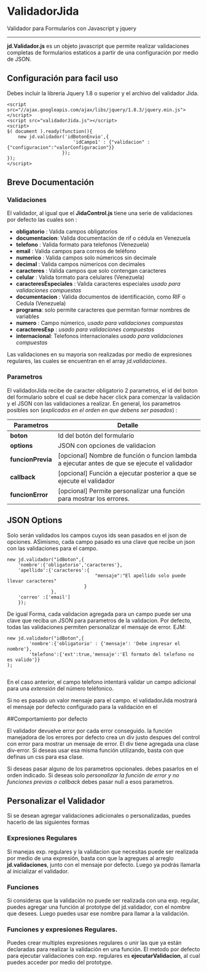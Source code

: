 ValidadorJida
=============
Validador para Formularios con Javascript y jquery 
____

**jd.Validador.js** es un objeto javascript que permite realizar validaciones completas
de formularios estaticos a partir de una configuración por medio de JSON.


## Configuración para facil uso

Debes incluir la libreria Jquery 1.8 o superior y el archivo del validador Jida.  
```
<script src="//ajax.googleapis.com/ajax/libs/jquery/1.8.3/jquery.min.js"></script>
<script src="validadorJida.js"></script>
<script>
$( document ).ready(function(){
 	new jd.validador('idBotonEnvio',{
 						'idCampo1' : {"validacion" : {"configuracion":"valorConfiguracion"}}
 					});
});
</script>
```


## Breve Documentación 


### Validaciones 
El validador, al igual que el **JidaControl.js** tiene una serie de validaciones por defecto
las cuales son :

* **obligatorio** : Valida campos obligatorios
* **documentacion**: Valida documentación de rif o cédula en Venezuela
* **telefono** : Valida formato para telefonos (Venezuela)
* **email** : Valida campos para correos de teléfono
* **numerico** : Valida campos solo númericos sin decimale
* **decimal** : Valida campos númericos con decimales
* **caracteres** : Valida campos que solo contengan caracteres
* **celular** : Valida tormato para celulares (Venezuela)
* **caracteresEspeciales** : Valida caracteres especiales *usado para validaciones compuestas*
* **documentacion** : Valida documentos de identificación, como RIF o Cedula (Venezuela)
* **programa**: solo permite caracteres que permitan formar nombres de variables 
* **numero** : Campo númerico, *usado para validaciones compuestas*
* **caracteresEsp** : *usado para validaciones compuestas*
* **internacional**: Telefonos internacionales *usado para validaciones compuestas*

Las validaciones en su mayoria son realizadas por medio de expresiones regulares, las cuales se encuentran
en el array *jd.validaciones*.

### Parametros 

El validadorJida recibe de caracter obligatorio 2 parametros, el id del boton del formulario
sobre el cual se debe hacer click para comenzar la validación y el JSON con las validaciones a 
realizar. 
En general, los parametros posibles son (*explicados en el orden en que debens ser pasados*) :

Parametros		| Detalle
----------------|--------------
 **boton** 		| Id del botón del formulario
 **options**	| JSON con opciones de validacion
 **funcionPrevia** | [opcional] Nombre de función o funcion lambda a ejecutar antes de que se ejecute el validador
 **callback** 	| [opcional] Función a ejecutar posterior a que se ejecute el validador
 **funcionError**	| [opcional] Permite personalizar una función para mostrar los errores.

## JSON Options

Solo serán validados los campos cuyos ids sean pasados en el json de opciones. ASimismo, cada campo
pasado es una clave que recibe un json con las validaciones para el campo.

```
new jd.validador("idBoton",{ 
	'nombre':{'obligatorio','caracteres'},
	'apellido':{'caracteres':{
								"mensaje":"El apellido solo puede llevar caracteres"
							}
				},
	'correo' :['email']
	});
```

De igual Forma, cada validacion agregada para un campo puede ser una clave que reciba un JSON para parametros
de la validacion. Por defecto, todas las validaciones permiten personalizar el mensaje de error.
EJM: 
```
new jd.validador("idBoton",{ 
		'nombre':{'obligatorio' : {'mensaje': 'Debe ingresar el nombre'},
		'telefono':{'ext':true,'mensaje':'El formato del telefono no es valido'}}
);
 
```
En el caso anterior, el campo telefono intentará validar un campo adicional para una *extensión* del número teléfonico.

Si no es pasado un valor mensaje para el campo. el validadorJida mostrará el mensaje
por defecto configurado para la validación en el 

##Comportamiento por defecto

El validador devuelve error por cada error conseguido. la función manejadora de los errores por defecto
crea un div justo despues del control con error para mostrar un mensaje de error. El div tiene agregada
una clase div-error. Si deseas usar esa misma función utilizando, basta con que definas un css para esa clase.


Si deseas pasar alguno de los parametros opcionales. debes pasarlos en el orden indicado. Si deseas solo
*personalizar la función de error y no funciones previas o callback* debes pasar null a esos parametros.

## Personalizar el Validador

Si se desean agregar validaciones adicionales o personalizadas, puedes hacerlo de las siguientes formas

### Expresiones Regulares

Si manejas exp. regulares y la validacion que necesitas puede ser realizada por medio de una expresión,
basta con que la agregues al arreglo **jd.validaciones**, junto con el mensaje por defecto. Luego
ya podrás llamarla al inicializar el validador.

### Funciones

Si consideras que la validación no puede ser realizada con una exp. regular, puedes agregar una
función al prototype del jd.validador, con el nombre que desees. Luego puedes usar ese nombre
para llamar a la validación.


### Funciones y expresiones Regulares.

Puedes crear multiples expresiones regulares o unir las que ya están declaradas para
realizar la validación en una función. El metodo por defecto para ejecutar validaciones
con exp. regulares es **ejecutarValidacion**, al cual puedes acceder por medio del prototype.